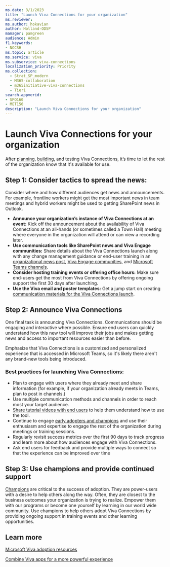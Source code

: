 ```yaml
---
ms.date: 3/1/2023
title: "Launch Viva Connections for your organization"
ms.reviewer: 
ms.author: hokavian
author: Holland-ODSP
manager: pamgreen
audience: Admin
f1.keywords:
- NOCSH
ms.topic: article
ms.service: viva
ms.subservice: viva-connections
localization_priority: Priority
ms.collection:
  - Strat_SP_modern
  - M365-collaboration
  - m365initiative-viva-connections
  - Tier1
search.appverid:
- SPO160
- MET150
description: "Launch Viva Connections for your organization"
---
```


# Launch Viva Connections for your organization
After [planning](plan-viva-connections.md), [building](build-viva-connections.md), and testing Viva Connections, it’s time to let the rest of the organization know that it's available for use. 

## Step 1: Consider tactics to spread the news:
Consider where and how different audiences get news and announcements. For example, frontline workers might get the most important news in team meetings and hybrid workers might be used to getting SharePoint news in Outlook.
- **Announce your organization’s instance of Viva Connections at an event:** Kick off the announcement about the availability of Viva Connections at an all-hands (or sometimes called a Town Hall) meeting where everyone in the organization will attend or can view a recording later. 
- **Use communication tools like SharePoint news and Viva Engage communities:** Share details about the Viva Connections launch along with any change management guidance or end-user training in an [organizational news post](https://support.microsoft.com/office/create-and-share-news-on-your-sharepoint-sites-495f8f1a-3bef-4045-b33a-55e5abe7aed7#:~:text=In%20SharePoint%20Online%2C%20you%20can%20add%20news%20posts,instructions%20Create%20the%20news%20post%20.%20See%20More), [Viva Engage communities](https://support.microsoft.com/office/start-a-conversation-in-yammer-da65b1c3-6651-4141-8dbd-d50d61b98a6e), and [Microsoft Teams channels](https://support.microsoft.com/office/create-and-format-a-post-e66777da-636b-49eb-9408-b0d88b212885).
- **Consider hosting training events or offering office hours:** Make sure end-users get the most from Viva Connections by offering ongoing support the first 30 days after launching. 
- **Use the Viva email and poster templates:** Get a jump start on creating [communication materials for the Viva Connections launch](https://adoption.microsoft.com/viva/).


## Step 2: Announce Viva Connections
One final task is announcing Viva Connections. Communications should be engaging and interactive where possible. Ensure end users can quickly understand how this new tool will improve their jobs and makes getting news and access to important resources easier than before. 

Emphasize that Viva Connections is a customized and personalized experience that is accessed in Microsoft Teams, so it's likely there aren't any brand-new tools being introduced.   

### Best practices for launching Viva Connections:
 
- Plan to engage with users where they already meet and share information (for example, if your organization already meets in Teams, plan to post in channels.)
- Use multiple communication methods and channels in order to reach most your target audience.
- [Share tutorial videos with end users](https://support.microsoft.com/office/your-intranet-is-now-in-microsoft-teams-8b4e7f76-f305-49a9-b6d2-09378476f95b) to help them understand how to use the tool.
- Continue to engage [early adopters and champions](https://adoption.microsoft.com/roles/champion/) and use their enthusiasm and expertise to engage the rest of the organization during meetings or training sessions.
- Regularly revisit success metrics over the first 90 days to track progress and learn more about how audiences engage with Viva Connections.
- Ask end users for feedback and provide multiple ways to connect so that the experience can be improved over time

## Step 3: Use champions and provide continued support
[Champions](/microsoftteams/teams-adoption-create-champions-program) are critical to the success of adoption. They are power-users with a desire to help others along the way. Often, they are closest to the business outcomes your organization is trying to realize. Empower them with our programs or become one yourself by learning in our world wide community. Use champions to help others adopt Viva Connections by providing ongoing support in training events and other learning opportunities. 


## Learn more

[Microsoft Viva adoption resources](https://adoption.microsoft.com/viva/)

[Combine Viva apps for a more powerful experience](/viva/learn-how-to-combine-modules)
